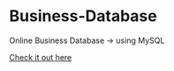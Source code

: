# Business-Database
Online Business Database -> using MySQL 

[Check it out here](https://brianperel.github.io/project3.htm)
